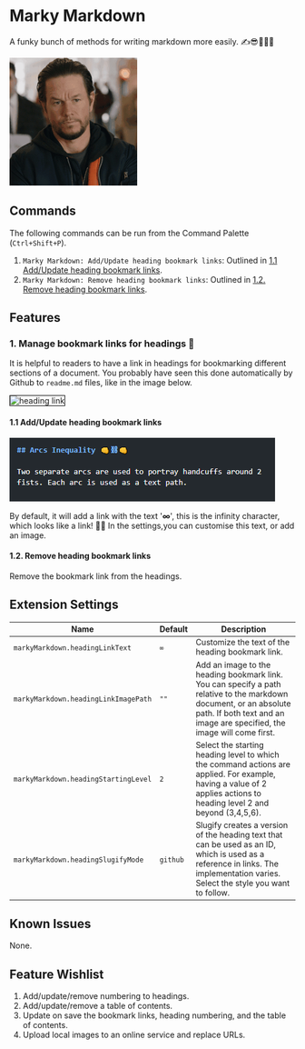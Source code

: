 # Marky Markdown

A funky bunch of methods for writing markdown more easily. ✍😎🦚🤸‍♂️

![marky shaking his head](img/marky.gif)

## Commands

The following commands can be run from the Command Palette (`Ctrl+Shift+P`).

1. `Marky Markdown: Add/Update heading bookmark links`: Outlined in [1.1 Add/Update heading bookmark links](#11-addupdate-heading-bookmark-links).
2. `Marky Markdown: Remove heading bookmark links`: Outlined in [1.2. Remove heading bookmark links](#12-remove-heading-bookmark-links).

## Features

### 1. Manage bookmark links for headings 🔗

It is helpful to readers to have a link in headings for bookmarking different sections of a document. You probably have seen this done automatically by Github to `readme.md` files, like in the image below.

<img src="https://i.ibb.co/2v1JM8m/heading-link.jpg" style="border:1px black solid;" alt="heading link" />

#### 1.1 Add/Update heading bookmark links

![add bookmark link to headings ](img/screenshots/add-heading-link.gif)

By default, it will add a link with the text '**∞**', this is the infinity character, which looks like a link! 🔗🧐 In the settings,you can customise this text, or add an image.

#### 1.2. Remove heading bookmark links

Remove the bookmark link from the headings.

## Extension Settings

| Name                                                | Default    | Description                                                                                      |
| --------------------------------------------------- | ---------- | ------------------------------------------------------------------------------------------------ |
| `markyMarkdown.headingLinkText`              | `∞`        | Customize the text of the heading bookmark link.                                                               |
| `markyMarkdown.headingLinkImagePath`                   | `""`       |  Add an image to the heading bookmark link. You can specify a path relative to the markdown document, or an absolute path. If both text and an image are specified, the image will come first. |
| `markyMarkdown.headingStartingLevel`          | `2` | Select the starting heading level to which the command actions are applied. For example, having a value of 2 applies actions to heading level 2 and beyond (3,4,5,6).                                   |
| `markyMarkdown.headingSlugifyMode`          | `github` | Slugify creates a version of the heading text that can be used as an ID, which is used as a reference in links. The implementation varies. Select the style you want to follow.                                   |

## Known Issues

None.

## Feature Wishlist

1. Add/update/remove numbering to headings.
2. Add/update/remove a table of contents.
3. Update on save the bookmark links, heading numbering, and the table of contents.
4. Upload local images to an online service and replace URLs.
